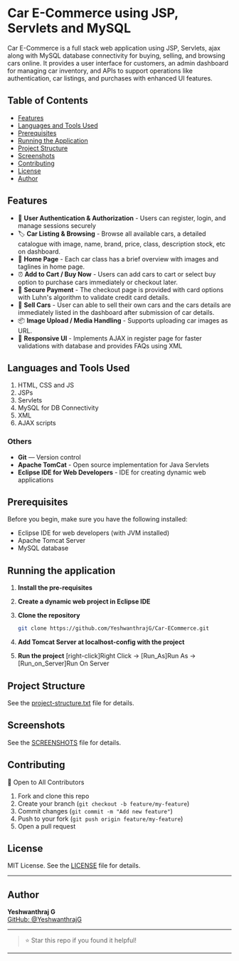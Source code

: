 # Car E-Commerce using JSP, Servlets and MySQL

Car E-Commerce is a full stack web application using JSP, Servlets, ajax along with MySQL database connectivity for buying, selling, and browsing cars online. It provides a user interface for customers, an admin dashboard for managing car inventory, and APIs to support operations like authentication, car listings, and purchases with enhanced UI features.

## Table of Contents

- [Features](#features)  
- [Languages and Tools Used](#languages-and-tools-used)  
- [Prerequisites](#prerequisites)  
- [Running the Application](#running-the-application)  
- [Project Structure](#project-structure)  
- [Screenshots](#screenshots)  
- [Contributing](#contributing)  
- [License](#license)  
- [Author](#author)  

## Features

- 🔐 **User Authentication & Authorization** - Users can register, login, and manage sessions securely  
- 🏷️ **Car Listing & Browsing** - Browse all available cars, a detailed catalogue with image, name, brand, price, class, description stock, etc on dashboard.  
- 📄 **Home Page** - Each car class has a brief overview with images and taglines in home page.
- ⏰ **Add to Cart / Buy Now** - Users can add cars to cart or select buy option to purchase cars immediately or checkout later.
- 🛒 **Secure Payment** - The checkout page is provided with card options with Luhn's algorithm to validate credit card details.
- 🔄 **Sell Cars** - User can able to sell their own cars and the cars details are immediately listed in the dashboard after submission of car details.
- 📦 **Image Upload / Media Handling** - Supports uploading car images as URL. 
- 📱 **Responsive UI** - Implements AJAX in register page for faster validations with database and provides FAQs using XML  

## Languages and Tools Used

1. HTML, CSS and JS
2. JSPs
3. Servlets
4. MySQL for DB Connectivity
5. XML 
6. AJAX scripts

### Others

- **Git** — Version control  
- **Apache TomCat** - Open source implementation for Java Servlets
- **Eclipse IDE for Web Developers** - IDE for creating dynamic web applications

## Prerequisites

Before you begin, make sure you have the following installed:

- Eclipse IDE for web developers (with JVM installed)
- Apache Tomcat Server
- MySQL database

## Running the application

1. **Install the pre-requisites**

2. **Create a dynamic web project in Eclipse IDE**

3. **Clone the repository**  
   ```bash
   git clone https://github.com/YeshwanthrajG/Car‑ECommerce.git
   ```

4. **Add Tomcat Server at localhost-config with the project**

5. **Run the project**
    [right-click]Right Click -> [Run_As]Run As -> [Run_on_Server]Run On Server

## Project Structure

See the [project-structure.txt](project-structure.txt) file for details.

## Screenshots

See the [SCREENSHOTS](screenshots.md) file for details.

## Contributing

📢 Open to All Contributors

1. Fork and clone this repo
2. Create your branch (`git checkout -b feature/my-feature`)
3. Commit changes (`git commit -m "Add new feature"`)
4. Push to your fork (`git push origin feature/my-feature`)
5. Open a pull request

## License

MIT License. See the [LICENSE](LICENSE) file for details.

---

## Author

**Yeshwanthraj G**  
[GitHub: @YeshwanthrajG](https://github.com/YeshwanthrajG)

---

> ⭐ Star this repo if you found it helpful!

---
